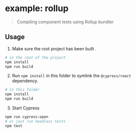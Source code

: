 # example: rollup

> Compiling component tests using Rollup bundler

## Usage

1. Make sure the root project has been built .

```bash
# in the root of the project
npm install
npm run build
```

2. Run `npm install` in this folder to symlink the `@cypress/react` dependency.

```bash
# in this folder
npm install
npm run build
```

3. Start Cypress

```bash
npm run cypress:open
# or just run headless tests
npm test
```
